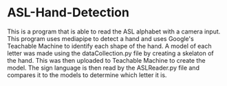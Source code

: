 # ASL-Hand-Detection
This is a program that is able to read the ASL alphabet with a camera input. This program uses mediapipe to detect a hand and uses Google's Teachable Machine to identify each shape of the hand. A model of each letter was made using the dataCollection.py file by creating a skelaton of the hand. This was then uploaded to Teachable Machine to create the model. The sign language is then read by the ASLReader.py file and compares it to the models to determine which letter it is.
